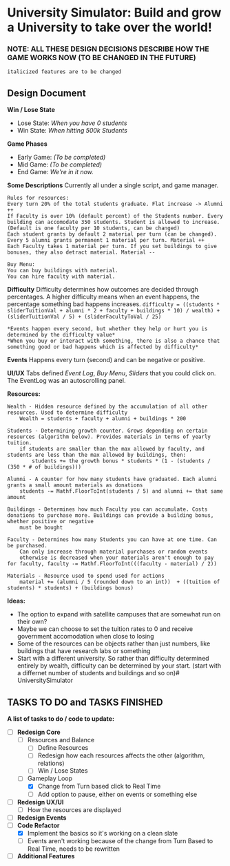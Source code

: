 # University Simulator: Build and grow a University to take over the world!

### NOTE: ALL THESE DESIGN DECISIONS DESCRIBE HOW THE GAME WORKS NOW (TO BE CHANGED IN THE FUTURE)
	italicized features are to be changed 

## Design Document

**Win / Lose State**
- Lose State: *When you have 0 students*
- Win State:  *When hitting 500k Students*

**Game Phases**
- Early Game: *(To be completed)*
- Mid Game: *(To be completed)*
- End Game: *We're in it now.*

**Some Descriptions**
Currently all under a single script, and game manager.

	Rules for resources:
	Every turn 20% of the total students graduate. Flat increase -> Alumni ++
	If Faculty is over 10% (default percent) of the Students number. Every building can accomodate 350 students. Student is allowed to increase. (Default is one faculty per 10 students, can be changed)
	Each student grants by default 2 material per turn (can be changed). Every 5 alumni grants permanent 1 material per turn. Material ++
	Each Faculty takes 1 material per turn. If you set buildings to give bonuses, they also detract material. Material --

	Buy Menu:
	You can buy buildings with material.
	You can hire faculty with material.

**Difficulty**
Difficulty determines how outcomes are decided through percentages. A higher difficulty means when an event happens, the percentage something bad happens increases.
    `difficulty = ((students * sliderTuitionVal + alumni * 2 + faculty + buildings * 10) / wealth) + (sliderTuitionVal / 5) + (sliderFacultyToVal / 25)`

	*Events happen every second, but whether they help or hurt you is determined by the difficulty value*
	*When you buy or interact with something, there is also a chance that something good or bad happens which is affected by difficulty*

**Events**
Happens every turn (second) and can be negative or positive.

**UI/UX**
	Tabs defined *Event Log*, *Buy Menu*, *Sliders* that you could click on. The EventLog was an autoscrolling panel.
	

**Resources:**

	Wealth - Hidden resource defined by the accumulation of all other resources. Used to determine difficulty
		Wealth = students + faculty + alumni + buildings * 200

	Students - Determining growth counter. Grows depending on certain resources (algorithm below). Provides materials in terms of yearly tuition.
		if students are smaller than the max allowed by faculty, and students are less than the max allowed by buildings, then:
			students += the growth bonus * students * (1 - (students / (350 * # of buildings)))

	Alumni - A counter for how many students have graduated. Each alumni grants a small amount materials as donations
		students -= Mathf.FloorToInt(students / 5) and alumni += that same amount

	Buildings - Determines how much Faculty you can accumulate. Costs donations to purchase more. Buildings can provide a building bonus, whether positive or negative
		must be bought

	Faculty - Determines how many Students you can have at one time. Can be purchased.
		Can only increase through material purchases or random events
		otherwise is decreased when your materials aren't enough to pay for faculty, faculty -= Mathf.FloorToInt(((faculty - material) / 2))

	Materials - Resource used to spend used for actions
		material += (alumni / 5 (rounded down to an int))  + ((tuition of students) * students) + (buildings bonus)

**Ideas:**
- The option to expand with satellite campuses that are somewhat run on their own?
- Maybe we can choose to set the tuition rates to 0 and receive government accomodation when close to losing
- Some of the resources can be objects rather than just numbers, like buildings that have research labs or something
- Start with a different university. So rather than difficulty determined entirely by wealth, difficulty can be determined by your start. (start with a differnet number of students and buildings and so on)# UniversitySimulator


## TASKS TO DO and TASKS FINISHED

**A list of tasks to do / code to update:**

- [ ] **Redesign Core**
	- [ ] Resources and Balance
		- [ ] Define Resources
		- [ ] Redesign how each resources affects the other (algorithm, relations)
		- [ ] Win / Lose States
	- [ ] Gameplay Loop
		- [x] Change from Turn based click to Real Time
		- [ ] Add option to pause, either on events or something else
- [ ] **Redesign UX/UI**
	- [ ] How the resources are displayed
- [ ] **Redesign Events**
- [ ] **Code Refactor**
	- [x] Implement the basics so it's working on a clean slate
	- [ ] Events aren't working because of the change from Turn Based to Real Time, needs to be rewritten
- [ ] **Additional Features**
